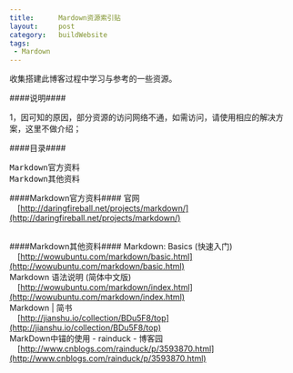 ```yaml
--- 
title:      Mardown资源索引贴
layout:     post
category:   buildWebsite
tags: 
 - Mardown
---
```


收集搭建此博客过程中学习与参考的一些资源。

####说明####
<div class="article-description">
1，因可知的原因，部分资源的访问网络不通，如需访问，请使用相应的解决方案，这里不做介绍；
</div>

####目录####
<pre>
Markdown官方资料
Markdown其他资料
</pre>
<!-- more -->

####Markdown官方资料####
官网
<br />&emsp;[http://daringfireball.net/projects/markdown/](http://daringfireball.net/projects/markdown/)
<br /><br />


####Markdown其他资料####
Markdown: Basics (快速入门)
<br />&emsp;[http://wowubuntu.com/markdown/basic.html](http://wowubuntu.com/markdown/basic.html)
<br />
Markdown 语法说明 (简体中文版)
<br />&emsp;[http://wowubuntu.com/markdown/index.html](http://wowubuntu.com/markdown/index.html)
<br />
Markdown | 简书
<br />&emsp;[http://jianshu.io/collection/BDu5F8/top](http://jianshu.io/collection/BDu5F8/top)
<br />
MarkDown中锚的使用 - rainduck - 博客园
<br />&emsp;[http://www.cnblogs.com/rainduck/p/3593870.html](http://www.cnblogs.com/rainduck/p/3593870.html)
